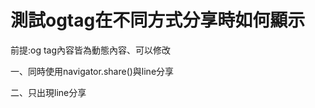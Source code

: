 # 測試ogtag在不同方式分享時如何顯示

<p>前提:og tag內容皆為動態內容、可以修改</p>
<p>一、同時使用navigator.share()與line分享</p>
<p>二、只出現line分享</p>
